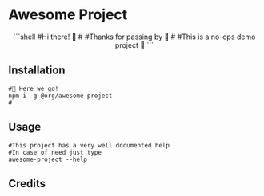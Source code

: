 # Awesome Project

<center>
```shell
#Hi there! 👋
#
#Thanks for passing by 🙇
#
#This is a no-ops demo project 🙌
```
</center>

## Installation

```shell
#🚀 Here we go!
npm i -g @org/awesome-project
# 
```

## Usage

```shell
#This project has a very well documented help
#In case of need just type
awesome-project --help
```

## Credits
